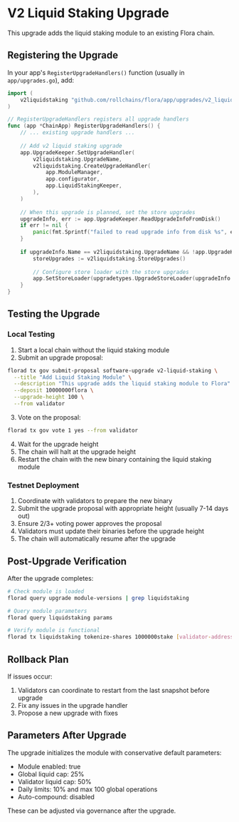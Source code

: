 # V2 Liquid Staking Upgrade

This upgrade adds the liquid staking module to an existing Flora chain.

## Registering the Upgrade

In your app's `RegisterUpgradeHandlers()` function (usually in `app/upgrades.go`), add:

```go
import (
    v2liquidstaking "github.com/rollchains/flora/app/upgrades/v2_liquid_staking"
)

// RegisterUpgradeHandlers registers all upgrade handlers
func (app *ChainApp) RegisterUpgradeHandlers() {
    // ... existing upgrade handlers ...
    
    // Add v2 liquid staking upgrade
    app.UpgradeKeeper.SetUpgradeHandler(
        v2liquidstaking.UpgradeName,
        v2liquidstaking.CreateUpgradeHandler(
            app.ModuleManager,
            app.configurator,
            app.LiquidStakingKeeper,
        ),
    )
    
    // When this upgrade is planned, set the store upgrades
    upgradeInfo, err := app.UpgradeKeeper.ReadUpgradeInfoFromDisk()
    if err != nil {
        panic(fmt.Sprintf("failed to read upgrade info from disk %s", err))
    }
    
    if upgradeInfo.Name == v2liquidstaking.UpgradeName && !app.UpgradeKeeper.IsSkipHeight(upgradeInfo.Height) {
        storeUpgrades := v2liquidstaking.StoreUpgrades()
        
        // Configure store loader with the store upgrades
        app.SetStoreLoader(upgradetypes.UpgradeStoreLoader(upgradeInfo.Height, storeUpgrades))
    }
}
```

## Testing the Upgrade

### Local Testing

1. Start a local chain without the liquid staking module
2. Submit an upgrade proposal:
```bash
florad tx gov submit-proposal software-upgrade v2-liquid-staking \
  --title "Add Liquid Staking Module" \
  --description "This upgrade adds the liquid staking module to Flora" \
  --deposit 10000000flora \
  --upgrade-height 100 \
  --from validator
```

3. Vote on the proposal:
```bash
florad tx gov vote 1 yes --from validator
```

4. Wait for the upgrade height
5. The chain will halt at the upgrade height
6. Restart the chain with the new binary containing the liquid staking module

### Testnet Deployment

1. Coordinate with validators to prepare the new binary
2. Submit the upgrade proposal with appropriate height (usually 7-14 days out)
3. Ensure 2/3+ voting power approves the proposal
4. Validators must update their binaries before the upgrade height
5. The chain will automatically resume after the upgrade

## Post-Upgrade Verification

After the upgrade completes:

```bash
# Check module is loaded
florad query upgrade module-versions | grep liquidstaking

# Query module parameters
florad query liquidstaking params

# Verify module is functional
florad tx liquidstaking tokenize-shares 1000000stake [validator-address] --from mykey
```

## Rollback Plan

If issues occur:
1. Validators can coordinate to restart from the last snapshot before upgrade
2. Fix any issues in the upgrade handler
3. Propose a new upgrade with fixes

## Parameters After Upgrade

The upgrade initializes the module with conservative default parameters:
- Module enabled: true
- Global liquid cap: 25%
- Validator liquid cap: 50%
- Daily limits: 10% and max 100 global operations
- Auto-compound: disabled

These can be adjusted via governance after the upgrade.